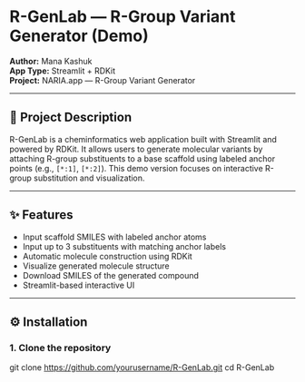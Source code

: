 # R-GenLab — R-Group Variant Generator (Demo)

**Author:** Mana Kashuk  
**App Type:** Streamlit + RDKit  
**Project:** NARIA.app — R-Group Variant Generator

---

## 🧬 Project Description

R-GenLab is a cheminformatics web application built with Streamlit and powered by RDKit. It allows users to generate molecular variants by attaching R-group substituents to a base scaffold using labeled anchor points (e.g., `[*:1]`, `[*:2]`). This demo version focuses on interactive R-group substitution and visualization.

---

## ✨ Features

- Input scaffold SMILES with labeled anchor atoms  
- Input up to 3 substituents with matching anchor labels  
- Automatic molecule construction using RDKit  
- Visualize generated molecule structure  
- Download SMILES of the generated compound  
- Streamlit-based interactive UI  

---

## ⚙️ Installation

### 1. Clone the repository

git clone https://github.com/yourusername/R-GenLab.git
cd R-GenLab
